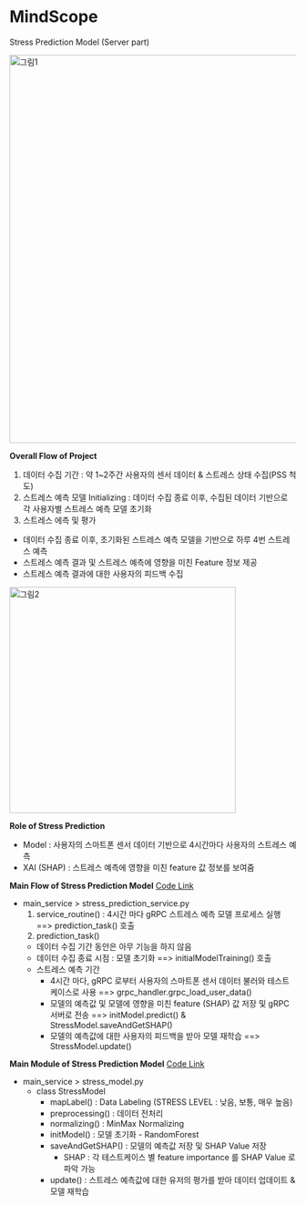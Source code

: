 # MindScope
Stress Prediction Model (Server part)

<img width="682" alt="그림1" src="https://user-images.githubusercontent.com/25919167/97527692-47f44100-19ef-11eb-81be-3b6e5be516d6.png">

**Overall Flow of Project**

1) 데이터 수집 기간 : 약 1~2주간 사용자의 센서 데이터 & 스트레스 상태 수집(PSS 척도)
2) 스트레스 예측 모델 Initializing : 데이터 수집 종료 이후, 수집된 데이터 기반으로 각 사용자별 스트레스 예측 모델 초기화
3) 스트레스 에측 및 평가
  - 데이터 수집 종료 이후, 초기화된 스트레스 예측 모델을 기반으로 하루 4번 스트레스 예측
  - 스트레스 예측 결과 및 스트레스 예측에 영향을 미친 Feature 정보 제공
  - 스트레스 예측 결과에 대한 사용자의 피드백 수집
  <img width="397" alt="그림2" src="https://user-images.githubusercontent.com/25919167/97528300-b84f9200-19f0-11eb-9c73-b0da491c18a9.png">

**Role of Stress Prediction**

- Model : 사용자의 스마트폰 센서 데이터 기반으로 4시간마다 사용자의 스트레스 예측
- XAI (SHAP) : 스트레스 예측에 영향을 미친 feature 값 정보를 보여줌

**Main Flow of Stress Prediction Model** [Code Link](https://github.com/sy2399/MindScope/blob/master/main_service/stress_prediction_service.py)

- main_service > stress_prediction_service.py
  1) service_routine() : 4시간 마다 gRPC 스트레스 예측 모델 프로세스 실행  ==> prediction_task() 호출
  2) prediction_task()
    - 데이터 수집 기간 동안은 아무 기능을 하지 않음
    - 데이터 수집 종료 시점 : 모델 초기화 ==> initialModelTraining() 호출
    - 스트레스 예측 기간 
      - 4시간 마다, gRPC 로부터 사용자의 스마트폰 센서 데이터 불러와 테스트 케이스로 사용 ==> grpc_handler.grpc_load_user_data()
      - 모델의 예측값 및 모델에 영향을 미친 feature (SHAP) 값 저장 및 gRPC 서버로 전송 ==> initModel.predict() & StressModel.saveAndGetSHAP()
      - 모델의 예측값에 대한 사용자의 피드백을 받아 모델 재학습 ==> StressModel.update()

**Main Module of Stress Prediction Model** [Code Link](https://github.com/sy2399/MindScope/blob/master/main_service/stress_model.py)

- main_service > stress_model.py
  - class StressModel
    - mapLabel() : Data Labeling (STRESS LEVEL : 낮음, 보통, 매우 높음)
    - preprocessing() : 데이터 전처리
    - normalizing() : MinMax Normalizing 
    - initModel() : 모델 초기화 - RandomForest
    - saveAndGetSHAP() : 모델의 예측값 저장 및 SHAP Value 저장
      - SHAP : 각 테스트케이스 별 feature importance 를 SHAP Value 로 파악 가능
    - update() : 스트레스 예측값에 대한 유저의 평가를 받아 데이터 업데이트 & 모델 재학습
